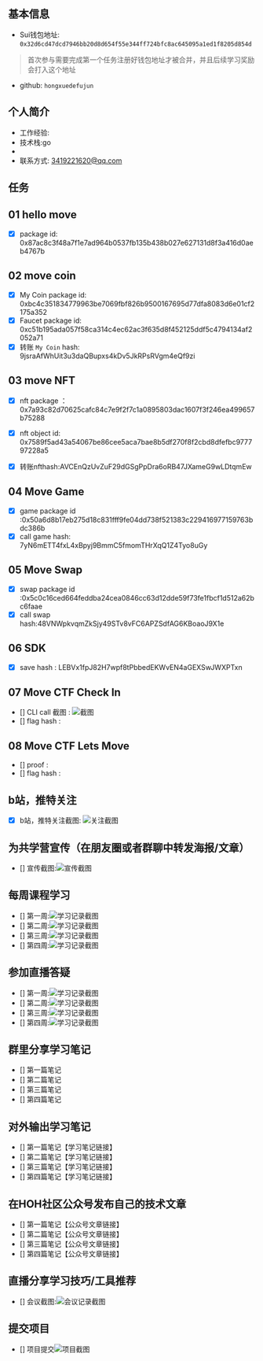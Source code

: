 ## 基本信息
- Sui钱包地址: `0x32d6cd47dcd7946bb20d8d654f55e344ff724bfc8ac645095a1ed1f8205d854d`
> 首次参与需要完成第一个任务注册好钱包地址才被合并，并且后续学习奖励会打入这个地址
- github: `hongxuedefujun`

## 个人简介
- 工作经验: 
- 技术栈:go 
- 
- 联系方式: 3419221620@qq.com


## 任务

##   01 hello move
- [x] package id:  0x87ac8c3f48a7f1e7ad964b0537fb135b438b027e627131d8f3a416d0aeb4767b   

##   02 move coin
- [x] My Coin package id: 0xbc4c351834779963be7069fbf826b9500167695d77dfa8083d6e01cf2175a352  
- [x] Faucet package id: 0xc51b195ada057f58ca314c4ec62ac3f635d8f452125ddf5c4794134af2052a71 
- [x] 转账 `My Coin` hash: 9jsraAfWhUit3u3daQBupxs4kDv5JkRPsRVgm4eQf9zi

##   03 move NFT
- [x] nft package ：
  0x7a93c82d70625cafc84c7e9f2f7c1a0895803dac1607f3f246ea499657b75288

- [x] nft object id: 
  0x7589f5ad43a54067be86cee5aca7bae8b5df270f8f2cbd8dfefbc977797228a5 

- [x] 转账nfthash:AVCEnQzUvZuF29dGSgPpDra6oRB47JXameG9wLDtqmEw
##   04 Move Game
- [x] game package id :0x50a6d8b17eb275d18c831fff9fe04dd738f521383c229416977159763bdc386b
- [x] call game hash:  7yN6mETT4fxL4xBpyj9BmmC5fmomTHrXqQ1Z4Tyo8uGy

##   05 Move Swap
- [x]  swap package id :0x5c0c16ced664feddba24cea0846cc63d12dde59f73fe1fbcf1d512a62bc6faae
- [x]  call swap hash:48VNWpkvqmZkSjy49STv8vFC6APZSdfAG6KBoaoJ9X1e

## 06 SDK 
- [x]  save hash : LEBVx1fpJ82H7wpf8tPbbedEKWvEN4aGEXSwJWXPTxn

##   07 Move CTF Check In

- [] CLI call 截图 : ![截图](C:\Users\ASUS\Desktop\letsmove\mover\001\images\你的图片地址)
- [] flag hash :

##   08 Move CTF Lets Move

- [] proof : 
- [] flag hash :

## 

## b站，推特关注

- [x] b站，推特关注截图: ![关注截图](C:\Users\ASUS\Desktop\letsmove\mover\001\images\你的图片地址)

## 为共学营宣传（在朋友圈或者群聊中转发海报/文章）

- [] 宣传截图:![宣传截图](C:\Users\ASUS\Desktop\letsmove\mover\001\images\你的图片地址)

## 每周课程学习

- [] 第一周:![学习记录截图](C:\Users\ASUS\Desktop\letsmove\mover\001\images\你的图片地址)
- [] 第二周:![学习记录截图](C:\Users\ASUS\Desktop\letsmove\mover\001\images\你的图片地址)
- [] 第三周:![学习记录截图](C:\Users\ASUS\Desktop\letsmove\mover\001\images\你的图片地址)
- [] 第四周:![学习记录截图](C:\Users\ASUS\Desktop\letsmove\mover\001\images\你的图片地址)

## 参加直播答疑

- [] 第一周:![学习记录截图](C:\Users\ASUS\Desktop\letsmove\mover\001\images\你的图片地址)
- [] 第二周:![学习记录截图](C:\Users\ASUS\Desktop\letsmove\mover\001\images\你的图片地址)
- [] 第三周:![学习记录截图](C:\Users\ASUS\Desktop\letsmove\mover\001\images\你的图片地址)
- [] 第四周:![学习记录截图](C:\Users\ASUS\Desktop\letsmove\mover\001\images\你的图片地址)

## 群里分享学习笔记

- [] 第一篇笔记
- [] 第二篇笔记
- [] 第三篇笔记
- [] 第四篇笔记

## 对外输出学习笔记

- [] 第一篇笔记【学习笔记链接】
- [] 第二篇笔记【学习笔记链接】
- [] 第三篇笔记【学习笔记链接】
- [] 第四篇笔记【学习笔记链接】

## 在HOH社区公众号发布自己的技术文章

- [] 第一篇笔记【公众号文章链接】
- [] 第二篇笔记【公众号文章链接】
- [] 第三篇笔记【公众号文章链接】
- [] 第四篇笔记【公众号文章链接】

## 直播分享学习技巧/工具推荐

- [] 会议截图:![会议记录截图](C:\Users\ASUS\Desktop\letsmove\mover\001\images\你的图片地址)

## 提交项目

- [] 项目提交![项目截图](./images/你的图片地址)
